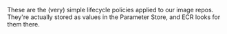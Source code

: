These are the (very) simple lifecycle policies applied to our image repos. They're actually stored as values in the Parameter Store, and ECR looks for them there.
